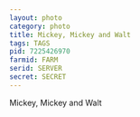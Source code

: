 ```yaml
---
layout: photo
category: photo
title: Mickey, Mickey and Walt
tags: TAGS
pid: 7225426970
farmid: FARM
serid: SERVER
secret: SECRET
---
```


Mickey, Mickey and Walt
